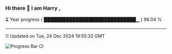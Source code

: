 ### Hi there 👋 I am Harry , 

⏳ Year progress { █████████████████████████████▁ } 98.04 %

---

⏰ Updated on Tue, 24 Dec 2024 19:55:32 GMT

![Progress Bar CI](https://github.com/duykhang68/duykhang68/workflows/Progress%20Bar%20CI/badge.svg)
